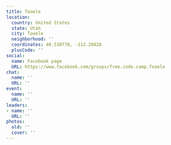 ```yaml
---
title: Tooele
location:
  country: United States
  state: Utah
  city: Tooele
  neighborhood: ''
  coordinates: 40.530778, -112.29828
  plusCode: ''
social:
  name: Facebook page
  URL: https://www.facebook.com/groups/free.code.camp.Tooele
chat:
  name: ''
  URL: ''
event:
  name: ''
  URL: ''
leaders:
- name: ''
  URL: ''
photos:
  old: ''
  cover: ''
---
```

